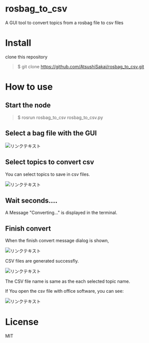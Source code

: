 # rosbag_to_csv

A GUI tool to convert topics from a rosbag file to csv files

# Install

clone this repository

> $ git clone https://github.com/AtsushiSakai/rosbag_to_csv.git

# How to use

## Start the node

> $ rosrun rosbag_to_csv rosbag_to_csv.py

## Select a bag file with the GUI

![リンクテキスト](https://github.com/AtsushiSakai/rosbag_to_csv/wiki/1.png)

## Select topics to convert csv

You can select topics to save in csv files.

![リンクテキスト](https://github.com/AtsushiSakai/rosbag_to_csv/wiki/2.png)

## Wait seconds....

A Message "Converting..." is displayed in the terminal.

## Finish convert

When the finish convert message dialog is shown,

![リンクテキスト](https://github.com/AtsushiSakai/rosbag_filter_gui/wiki/4.png)

CSV files are generated successfly.

![リンクテキスト](https://github.com/AtsushiSakai/rosbag_to_csv/wiki/4.png)

The CSV file name is same as the each selected topic name.

If You open the csv file with office software, you can see:

![リンクテキスト](https://github.com/AtsushiSakai/rosbag_to_csv/wiki/3.png)


# License

MIT
